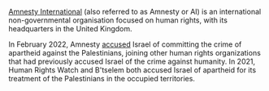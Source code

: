 [Amnesty International](https://en.wikipedia.org/wiki/Amnesty_International) (also referred to as Amnesty or AI) is an international non-governmental organisation focused on human rights, with its headquarters in the United Kingdom.

In February 2022, Amnesty [accused](https://www.amnesty.org/en/documents/mde15/5141/2022/en/) Israel of committing the crime of apartheid against the Palestinians, joining other human rights organizations that had previously accused Israel of the crime against humanity. In 2021, Human Rights Watch and B'tselem both accused Israel of apartheid for its treatment of the Palestinians in the occupied territories.
